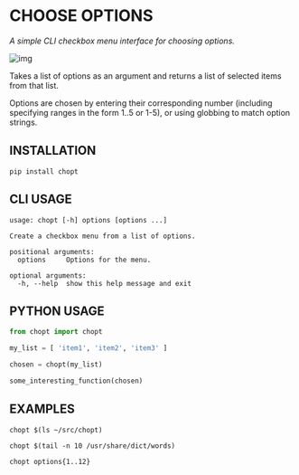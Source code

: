 # CHOOSE OPTIONS

*A simple CLI checkbox menu interface for choosing options.*

![img](./chopt.gif "Choose Options")

Takes a list of options as an argument and returns a list of selected items from
that list.

Options are chosen by entering their corresponding number (including specifying
ranges in the form 1..5 or 1-5), or using globbing to match option strings.

## INSTALLATION

`pip install chopt`

## CLI USAGE

```
usage: chopt [-h] options [options ...]

Create a checkbox menu from a list of options.

positional arguments:
  options     Options for the menu.

optional arguments:
  -h, --help  show this help message and exit
```

## PYTHON USAGE

```python
from chopt import chopt

my_list = [ 'item1', 'item2', 'item3' ]

chosen = chopt(my_list)

some_interesting_function(chosen)
```

## EXAMPLES

`chopt $(ls ~/src/chopt)`

`chopt $(tail -n 10 /usr/share/dict/words)`

`chopt options{1..12}`
